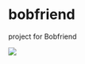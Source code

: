 # bobfriend

project for Bobfriend

<img src="{https://github.com/man-moon/Bob-friend/issues/9#issue-1461683447}"/>
